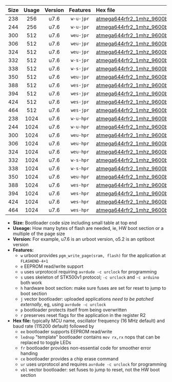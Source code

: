 |Size|Usage|Version|Features|Hex file|
|:-:|:-:|:-:|:-:|:--|
|238|256|u7.6|`w-u-jpr`|[atmega644rfr2_1mhz_9600bps_ur_vbl.hex](https://raw.githubusercontent.com/stefanrueger/urboot/main/atmega644rfr2_1mhz_9600bps_ur_vbl.hex)|
|244|256|u7.6|`w-u-jpr`|[atmega644rfr2_1mhz_9600bps_lednop_ur_vbl.hex](https://raw.githubusercontent.com/stefanrueger/urboot/main/atmega644rfr2_1mhz_9600bps_lednop_ur_vbl.hex)|
|300|512|u7.6|`weu-jpr`|[atmega644rfr2_1mhz_9600bps_ee_ur_vbl.hex](https://raw.githubusercontent.com/stefanrueger/urboot/main/atmega644rfr2_1mhz_9600bps_ee_ur_vbl.hex)|
|306|512|u7.6|`weu-jpr`|[atmega644rfr2_1mhz_9600bps_ee_lednop_ur_vbl.hex](https://raw.githubusercontent.com/stefanrueger/urboot/main/atmega644rfr2_1mhz_9600bps_ee_lednop_ur_vbl.hex)|
|324|512|u7.6|`weu-jpr`|[atmega644rfr2_1mhz_9600bps_ee_lednop_fr_ur_vbl.hex](https://raw.githubusercontent.com/stefanrueger/urboot/main/atmega644rfr2_1mhz_9600bps_ee_lednop_fr_ur_vbl.hex)|
|332|512|u7.6|`w-s-jpr`|[atmega644rfr2_1mhz_9600bps_vbl.hex](https://raw.githubusercontent.com/stefanrueger/urboot/main/atmega644rfr2_1mhz_9600bps_vbl.hex)|
|338|512|u7.6|`w-s-jpr`|[atmega644rfr2_1mhz_9600bps_lednop_vbl.hex](https://raw.githubusercontent.com/stefanrueger/urboot/main/atmega644rfr2_1mhz_9600bps_lednop_vbl.hex)|
|350|512|u7.6|`weu-jpr`|[atmega644rfr2_1mhz_9600bps_ee_lednop_fr_ce_ur_vbl.hex](https://raw.githubusercontent.com/stefanrueger/urboot/main/atmega644rfr2_1mhz_9600bps_ee_lednop_fr_ce_ur_vbl.hex)|
|388|512|u7.6|`wes-jpr`|[atmega644rfr2_1mhz_9600bps_ee_vbl.hex](https://raw.githubusercontent.com/stefanrueger/urboot/main/atmega644rfr2_1mhz_9600bps_ee_vbl.hex)|
|394|512|u7.6|`wes-jpr`|[atmega644rfr2_1mhz_9600bps_ee_lednop_vbl.hex](https://raw.githubusercontent.com/stefanrueger/urboot/main/atmega644rfr2_1mhz_9600bps_ee_lednop_vbl.hex)|
|424|512|u7.6|`wes-jpr`|[atmega644rfr2_1mhz_9600bps_ee_lednop_fr_vbl.hex](https://raw.githubusercontent.com/stefanrueger/urboot/main/atmega644rfr2_1mhz_9600bps_ee_lednop_fr_vbl.hex)|
|464|512|u7.6|`wes-jpr`|[atmega644rfr2_1mhz_9600bps_ee_lednop_fr_ce_vbl.hex](https://raw.githubusercontent.com/stefanrueger/urboot/main/atmega644rfr2_1mhz_9600bps_ee_lednop_fr_ce_vbl.hex)|
|238|1024|u7.6|`w-u-hpr`|[atmega644rfr2_1mhz_9600bps_ur.hex](https://raw.githubusercontent.com/stefanrueger/urboot/main/atmega644rfr2_1mhz_9600bps_ur.hex)|
|244|1024|u7.6|`w-u-hpr`|[atmega644rfr2_1mhz_9600bps_lednop_ur.hex](https://raw.githubusercontent.com/stefanrueger/urboot/main/atmega644rfr2_1mhz_9600bps_lednop_ur.hex)|
|300|1024|u7.6|`weu-hpr`|[atmega644rfr2_1mhz_9600bps_ee_ur.hex](https://raw.githubusercontent.com/stefanrueger/urboot/main/atmega644rfr2_1mhz_9600bps_ee_ur.hex)|
|306|1024|u7.6|`weu-hpr`|[atmega644rfr2_1mhz_9600bps_ee_lednop_ur.hex](https://raw.githubusercontent.com/stefanrueger/urboot/main/atmega644rfr2_1mhz_9600bps_ee_lednop_ur.hex)|
|324|1024|u7.6|`weu-hpr`|[atmega644rfr2_1mhz_9600bps_ee_lednop_fr_ur.hex](https://raw.githubusercontent.com/stefanrueger/urboot/main/atmega644rfr2_1mhz_9600bps_ee_lednop_fr_ur.hex)|
|332|1024|u7.6|`w-s-hpr`|[atmega644rfr2_1mhz_9600bps.hex](https://raw.githubusercontent.com/stefanrueger/urboot/main/atmega644rfr2_1mhz_9600bps.hex)|
|338|1024|u7.6|`w-s-hpr`|[atmega644rfr2_1mhz_9600bps_lednop.hex](https://raw.githubusercontent.com/stefanrueger/urboot/main/atmega644rfr2_1mhz_9600bps_lednop.hex)|
|350|1024|u7.6|`weu-hpr`|[atmega644rfr2_1mhz_9600bps_ee_lednop_fr_ce_ur.hex](https://raw.githubusercontent.com/stefanrueger/urboot/main/atmega644rfr2_1mhz_9600bps_ee_lednop_fr_ce_ur.hex)|
|388|1024|u7.6|`wes-hpr`|[atmega644rfr2_1mhz_9600bps_ee.hex](https://raw.githubusercontent.com/stefanrueger/urboot/main/atmega644rfr2_1mhz_9600bps_ee.hex)|
|394|1024|u7.6|`wes-hpr`|[atmega644rfr2_1mhz_9600bps_ee_lednop.hex](https://raw.githubusercontent.com/stefanrueger/urboot/main/atmega644rfr2_1mhz_9600bps_ee_lednop.hex)|
|424|1024|u7.6|`wes-hpr`|[atmega644rfr2_1mhz_9600bps_ee_lednop_fr.hex](https://raw.githubusercontent.com/stefanrueger/urboot/main/atmega644rfr2_1mhz_9600bps_ee_lednop_fr.hex)|
|464|1024|u7.6|`wes-hpr`|[atmega644rfr2_1mhz_9600bps_ee_lednop_fr_ce.hex](https://raw.githubusercontent.com/stefanrueger/urboot/main/atmega644rfr2_1mhz_9600bps_ee_lednop_fr_ce.hex)|

- **Size:** Bootloader code size including small table at top end
- **Useage:** How many bytes of flash are needed, ie, HW boot section or a multiple of the page size
- **Version:** For example, u7.6 is an urboot version, o5.2 is an optiboot version
- **Features:**
  + `w` urboot provides `pgm_write_page(sram, flash)` for the application at `FLASHEND-4+1`
  + `e` EEPROM read/write support
  + `u` uses urprotocol requiring `avrdude -c urclock` for programming
  + `s` uses skeleton of STK500v1 protocol; `-c urclock` and `-c arduino` both work
  + `h` hardware boot section: make sure fuses are set for reset to jump to boot section
  + `j` vector bootloader: uploaded applications *need to be patched externally*, eg, using `avrdude -c urclock`
  + `p` bootloader protects itself from being overwritten
  + `r` preserves reset flags for the application in the register R2
- **Hex file:** typically MCU name, oscillator frequency (16 MHz default) and baud rate (115200 default) followed by
  + `ee` bootloader supports EEPROM read/write
  + `lednop` "template" bootloader contains `mov rx,rx` nops that can be replaced to toggle LEDs
  + `fr` bootloader provides non-essential code for smoother error handing
  + `ce` bootloader provides a chip erase command
  + `ur` uses urprotocol and requires `avrdude -c urclock` for programming
  + `vbl` vector bootloader: set fuses to jump to reset, not the HW boot section
